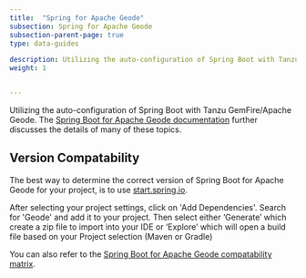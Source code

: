 ```yaml
---
title:  "Spring for Apache Geode"
subsection: Spring for Apache Geode
subsection-parent-page: true
type: data-guides

description: Utilizing the auto-configuration of Spring Boot with Tanzu GemFire and Apache Geode.
weight: 1


---
```


Utilizing the auto-configuration of Spring Boot with Tanzu GemFire/Apache Geode.  The [Spring Boot for Apache Geode documentation](https://docs.spring.io/spring-boot-data-geode-build/current/reference/html5/) further discusses the details of many of these topics.

## Version Compatability
The best way to determine the correct version of Spring Boot for Apache Geode for your project, is to use [start.spring.io](https://start.spring.io/).

After selecting your project settings, click on 'Add Dependencies'. Search for 'Geode' and add it to your project. Then select either ‘Generate’ which create a zip file to import into your IDE or ‘Explore’ which will open a build file based on your Project selection (Maven or Gradle)

You can also refer to the [Spring Boot for Apache Geode compatability matrix](https://github.com/spring-projects/spring-boot-data-geode/wiki/Spring-Boot-for-Apache-Geode-and-Pivotal-GemFire-Version-Compatibility-Matrix#version-compatibility-matrix). 

  